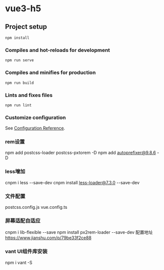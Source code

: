 # vue3-h5

## Project setup
```
npm install
```

### Compiles and hot-reloads for development
```
npm run serve
```

### Compiles and minifies for production
```
npm run build
```

### Lints and fixes files
```
npm run lint
```

### Customize configuration
See [Configuration Reference](https://cli.vuejs.org/config/).


### rem设置
npm add postcss-loader postcss-pxtorem -D
npm add autoprefixer@9.8.6 -D

### less增加
cnpm i less --save-dev
cnpm install less-loader@7.3.0 --save-dev

### 文件配置
postcss.config.js
vue.config.ts

### 屏幕适配自适应
cnpm i lib-flexible --save
npm install px2rem-loader --save-dev
配置地址 https://www.jianshu.com/p/79be33f2ce88

### vant UI组件库安装
npm i vant -S